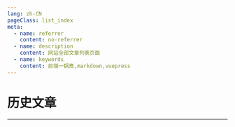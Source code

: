 ```yaml
---
lang: zh-CN
pageClass: list_index
meta:
  - name: referrer
    content: no-referrer
  - name: description
    content: 网站全部文章列表页面
  - name: keywords
    content: 前端一锅煮,markdown,vuepress
---
```


# 历史文章

***

<style lang="less">
    .list_index{
        .cont{
            ol{
                list-style: none;
                padding-left: 0;
            }
            .list_num{
                margin-right: 5px;
            }
            .date{
                margin-left: 10px;
                color: #666;
                font-size: 14px;
            }
        }
        .pageIndex{
            margin-top: 20px;
            .btn{
                cursor: pointer;
                font-size: 14px;
                color: #3eaf7c;
                margin-right: 10px;
            }
            .disable{
                color: #666;
            }
        }
    }
</style>

<template>
    <div class="cont">
        <ol>
            <li v-for="(item, index) in lists">
                <span class="list_num">{{pages + index + 1}}.</span>
                <a href="javascript:;" @click="go(item.url)">{{item.name}}</a>
                <span class="date">{{item.date}}</span>
            </li>
        </ol>
        <div class="pageIndex">
            <span class="btn" @click="prev" :class="prevDisable ? 'disable' : ''">上一页</span>
            <span class="btn" @click="next" :class="nextDisable ? 'disable' : ''">下一页</span>
            <span class="btn">{{curPage}}</span>
            <span class="btn">共 {{totalPage}} 页</span>
        </div>
    </div>
</template>

<script>
    export default {
        data() {
            return {
                datas: [
                    {
                        name: '从零配置前端开发环境-Mac',
                        url: '/page/list/mac.html',
                        date: '2021-09-05',
                    },
                    {
                        name: '二论命名之下划线',
                        url: '/page/list/underline.html',
                        date: '2021-09-04',
                    },
                    {
                        name: '小思三则',
                        url: '/page/life/think.html',
                        date: '2021-08-30',
                    },
                    {
                        name: 'Mac 开机自启动',
                        url: '/page/list/maclist.html',
                        date: '2021-07-17',
                    },
                    {
                        name: '敏捷开发扫盲',
                        url: '/page/life/aglie.html',
                        date: '2021-04-28',
                    },
                    {
                        name: '你是怎么变自律的？',
                        url: '/page/life/discipline.html',
                        date: '2021-04-20',
                    },
                    {
                        name: 'MongoDB 只读权限设置',
                        url: '/page/node/power.html',
                        date: '2021-04-20',
                    },
                    {
                        name: 'Node.js 性能优化',
                        url: '/page/node/perf.html',
                        date: '2021-04-04',
                    },
                    {
                        name: ' Node.js 多进程',
                        url: '/page/node/process.html',
                        date: '2021-04-04',
                    },
                    {
                        name: '从一次攻击看前端安全问题',
                        url: '/page/node/security.html',
                        date: '2021-04-03',
                    },
                    {
                        name: 'HTTP、HTTP2、HTTPS全解析',
                        url: '/page/node/http.html',
                        date: '2021-04-03',
                    },
                    {
                        name: '深入理解事件循环机制',
                        url: '/page/node/loop.html',
                        date: '2021-04-02',
                    },
                    {
                        name: 'V8 内存管理和垃圾回收机制',
                        url: '/page/node/v8.html',
                        date: '2021-04-02',
                    },
                    {
                        name: 'Koa 洋葱模型',
                        url: '/page/node/onion.html',
                        date: '2021-04-02',
                    },
                    {
                        name: '十二规划',
                        url: '/page/life/plan.html',
                        date: '2021-03-22',
                    },
                    {
                        name: '一眼万年之生命的长度',
                        url: '/page/life/time.html',
                        date: '2021-03-21',
                    },
                    {
                        name: 'JS 原型链',
                        url: '/page/list/prototype.html',
                        date: '2021-03-13',
                    },
                    {
                        name: '自信的锚点',
                        url: '/page/life/confidence.html',
                        date: '2021-03-07',
                    },
                    {
                        name: 'SSO 单点登录',
                        url: '/page/list/sso.html',
                        date: '2021-03-06',
                    },
                    {
                        name: '优化 NPM 运行脚本',
                        url: '/page/list/npm_run.html',
                        date: '2021-03-06',
                    },
                    {
                        name: 'ES2015~ES2021 各阶段新特性',
                        url: '/page/list/es6.html',
                        date: '2021-03-05',
                    },
                    {
                        name: '移动端UI设计规范',
                        url: '/page/list/fe_design.html',
                        date: '2020-11-01',
                    },
                    {
                        name: '前后端命名最佳实践',
                        url: '/page/list/fe_server_name.html',
                        date: '2020-10-30',
                    },
                    {
                        name: '前后端上线必检清单',
                        url: '/page/list/fe_server_check.html',
                        date: '2020-10-20',
                    },
                    {
                        name: '今天，从有趣的灵魂开始',
                        url: '/page/life/soul.html',
                        date: '2020-10-08',
                    },
                    {
                        name: '从自如搬家看代码整洁之道',
                        url: '/page/list/code_review.html',
                        date: '2020-08-22',
                    },
                    {
                        name: '挑战大厂第3篇-new、call、create等常见函数的内部实现',
                        url: '/page/challenge/fn.html',
                        date: '2020-04-08',
                    },
                    {
                        name: '挑战大厂第2篇-手动实现promise.all',
                        url: '/page/challenge/promise_all.html',
                        date: '2020-04-07',
                    },
                    {
                        name: '挑战大厂第1篇-js树结构互转',
                        url: '/page/challenge/three.html',
                        date: '2020-04-06',
                    },
                    {
                        name: '前端标准规范-v1.0',
                        url: '/page/list/fe.html',
                        date: '2019-11-19',
                    },
                    {
                        name: 'vscode 使用指南',
                        url: '/page/list/vscode.html',
                        date: '2019-10-01',
                    },
                    {
                        name: 'js 拾遗',
                        url: '/page/list/base_summary.html',
                        date: '2019-06-28',
                    },
                    {
                        name: '听说你在找工作',
                        url: '/page/list/need_work.html',
                        date: '2019-04-07',
                    },
                    {
                        name: 'JS 加法知多少？',
                        url: '/page/list/add.html',
                        date: '2019-03-06',
                    },
                    {
                        name: 'App 二三记~',
                        url: '/page/list/app.html',
                        date: '2019-02-06',
                    },
                    {
                        name: '前端修炼之路',
                        url: '/page/list/fe_up.html',
                        date: '2019-01-28',
                    },
                    {
                        name: 'npm cnpm npx nvm 傻傻分不清',
                        url: '/page/list/npm.html',
                        date: '2019-01-16',
                    },
                    {
                        name: '经典资源收藏',
                        url: '/page/list/source_link.html',
                        date: '2018-11-27',
                    },
                    {
                        name: 'webpack4 一点通',
                        url: '/page/list/webpack4.html',
                        date: '2018-11-21',
                    },
                    {
                        name: '网贷理财平台收益概览',
                        url: '/page/list/money_rate.html',
                        date: '2018-11-19',
                    },
                    {
                        name: 'vue 无痕刷新',
                        url: '/page/list/vue_reload.html',
                        date: '2018-11-16',
                    },
                    {
                        name: '前端项目模板',
                        url: '/page/list/project_template.html',
                        date: '2018-11-15',
                    },
                    {
                        name: 'Vue ui 大法哪家强？',
                        url: '/page/list/vue_ui_contrast.html',
                        date: '2018-11-03',
                    },
                    {
                        name: 'css 布局：两边固定中间自适应',
                        url: '/page/list/css_layout_two.html',
                        date: '2018-10-16',
                    },
                    {
                        name: 'Shell 脚本编写教程',
                        url: '/page/list/sh.html',
                        date: '2018-10-11',
                    },
                    {
                        name: 'Markdown 表情代码',
                        url: '/page/list/emoji.html',
                        date: '2018-10-11',
                    },
                ],
                lists: [],
                prevDisable: false,
                nextDisable: false,
                totalPage: 0,
                pages: 0,
                curPage: 1,
            }
        },
        mounted() {
            this.totalPage = Math.ceil(this.datas.length / 20);
            this.curPage = Number(localStorage.getItem('page')) || 1;
            this.getLists(this.curPage);
            this.clear();
        },
        methods: {
            getLists(page) {
                localStorage.setItem('page', page);
                this.pages = (page - 1)*20;
                this.lists = this.datas.slice(this.pages, this.pages + 20);
            },
            clear() {
                this.limitPrev();
                this.limitNext();
            },
            limitPrev() {
                if (this.curPage <= 1) {
                    this.prevDisable = true
                    return false
                } else {
                    this.prevDisable = false
                    return true
                }
            },
            limitNext() {
                if (this.curPage >= this.totalPage) {
                    this.nextDisable = true
                    return false
                } else {
                    this.nextDisable = false
                    return true
                }
            },
            prev() {
                if (this.limitPrev()) {
                    this.curPage -= 1;
                    this.getLists(this.curPage);
                    this.clear();
                }
            },
            next() {
                if (this.limitNext()) {
                    this.curPage += 1;
                    this.getLists(this.curPage);
                    this.clear();
                }
            },
            go(url) {
                this.$router.push(url);
            }
        }
    }
</script>

